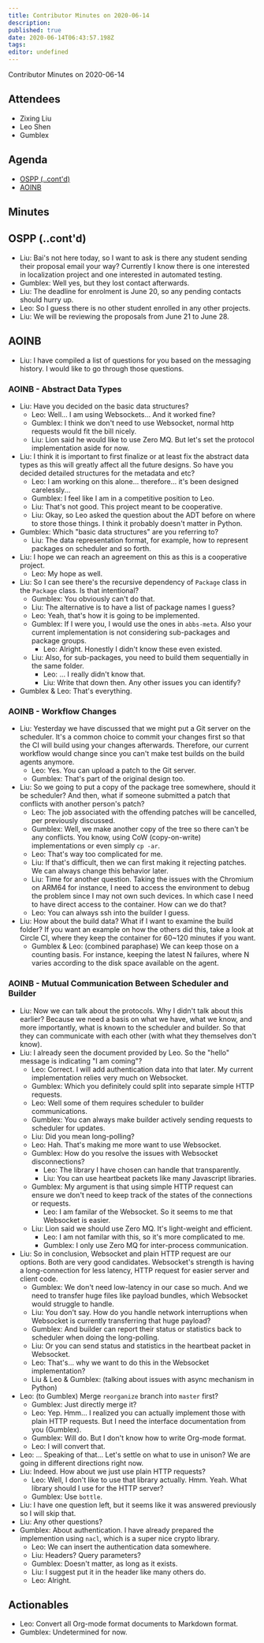 ```yaml
---
title: Contributor Minutes on 2020-06-14
description: 
published: true
date: 2020-06-14T06:43:57.198Z
tags: 
editor: undefined
---
```


Contributor Minutes on 2020-06-14

Attendees
---------
- Zixing Liu
- Leo Shen
- Gumblex

Agenda
------
- [OSPP (..cont'd)](#ospp-contd)
- [AOINB](#aoinb)

Minutes
-------

## OSPP (..cont'd)

- Liu: Bai's not here today, so I want to ask is there any student sending their proposal email your way? Currently I know there is one interested in localization project and one interested in automated testing.
- Gumblex: Well yes, but they lost contact afterwards.
- Liu: The deadline for enrolment is June 20, so any pending contacts should hurry up.
- Leo: So I guess there is no other student enrolled in any other projects.
- Liu: We will be reviewing the proposals from June 21 to June 28.

## AOINB

- Liu: I have compiled a list of questions for you based on the messaging history. I would like to go through those questions.

### AOINB - Abstract Data Types

- Liu: Have you decided on the basic data structures?
    - Leo: Well... I am using Websockets... And it worked fine?
    - Gumblex: I think we don't need to use Websocket, normal http requests would fit the bill nicely.
    - Liu: Lion said he would like to use Zero MQ. But let's set the protocol implementation aside for now.
- Liu: I think it is important to first finalize or at least fix the abstract data types as this will greatly affect all the future designs. So have you decided detailed structures for the metadata and etc?
    - Leo: I am working on this alone... therefore... it's been designed carelessly...
    - Gumblex: I feel like I am in a competitive position to Leo.
    - Liu: That's not good. This project meant to be cooperative.
    - Liu: Okay, so Leo asked the question about the ADT before on where to store those things. I think it probably doesn't matter in Python.
- Gumblex: Which "basic data structures" are you referring to?
    - Liu: The data representation format, for example, how to represent packages on scheduler and so forth.
- Liu: I hope we can reach an agreement on this as this is a cooperative project.
    - Leo: My hope as well.
- Liu: So I can see there's the recursive dependency of `Package` class in the `Package` class. Is that intentional?
    - Gumblex: You obviously can't do that.
    - Liu: The alternative is to have a list of package names I guess?
    - Leo: Yeah, that's how it is going to be implemented.
    - Gumblex: If I were you, I would use the ones in `abbs-meta`. Also your current implementation is not considering sub-packages and package groups.
        - Leo: Alright. Honestly I didn't know these even existed.
    - Liu: Also, for sub-packages, you need to build them sequentially in the same folder.
        - Leo: ... I really didn't know that.
        - Liu: Write that down then. Any other issues you can identify?
- Gumblex & Leo: That's everything.

### AOINB - Workflow Changes

- Liu: Yesterday we have discussed that we might put a Git server on the scheduler. It's a common choice to commit your changes first so that the CI will build using your changes afterwards. Therefore, our current workflow would change since you can't make test builds on the build agents anymore.
    - Leo: Yes. You can upload a patch to the Git server.
    - Gumblex: That's part of the original design too.
- Liu: So we going to put a copy of the package tree somewhere, should it be scheduler? And then, what if someone submitted a patch that conflicts with another person's patch?
    - Leo: The job associated with the offending patches will be cancelled, per previously discussed.
    - Gumblex: Well, we make another copy of the tree so there can't be any conflicts. You know, using CoW (copy-on-write) implementations or even simply `cp -ar`.
    - Leo: That's way too complicated for me.
    - Liu: If that's difficult, then we can first making it rejecting patches. We can always change this behavior later.
    - Liu: Time for another question. Taking the issues with the Chromium on ARM64 for instance, I need to access the environment to debug the problem since I may not own such devices. In which case I need to have direct access to the container. How can we do that?
    - Leo: You can always ssh into the builder I guess.
- Liu: How about the build data? What if I want to examine the build folder? If you want an example on how the others did this, take a look at Circle CI, where they keep the container for 60~120 minutes if you want.
    - Gumblex & Leo: (combined paraphase) We can keep those on a counting basis. For instance, keeping the latest N failures, where N varies according to the disk space available on the agent.

### AOINB - Mutual Communication Between Scheduler and Builder

- Liu: Now we can talk about the protocols. Why I didn't talk about this earlier? Because we need a basis on what we have, what we know, and more importantly, what is known to the scheduler and builder. So that they can communicate with each other (with what they themselves don't know).
- Liu: I already seen the document provided by Leo. So the "hello" message is indicating "I am coming"?
    - Leo: Correct. I will add authentication data into that later. My current implementation relies very much on Websocket.
    - Gumblex: Which you definitely could split into separate simple HTTP requests.
    - Leo: Well some of them requires scheduler to builder communications.
    - Gumblex: You can always make builder actively sending requests to scheduler for updates.
    - Liu: Did you mean long-polling?
    - Leo: Hah. That's making me more want to use Websocket.
    - Gumblex: How do you resolve the issues with Websocket disconnections?
        - Leo: The library I have chosen can handle that transparently.
        - Liu: You can use heartbeat packets like many Javascript libraries.
    - Gumblex: My argument is that using simple HTTP request can ensure we don't need to keep track of the states of the connections or requests.
        - Leo: I am familar of the Websocket. So it seems to me that Websocket is easier.
    - Liu: Lion said we should use Zero MQ. It's light-weight and efficient.
        - Leo: I am not familar with this, so it's more complicated to me.
        - Gumblex: I only use Zero MQ for inter-process communication.
- Liu: So in conclusion, Websocket and plain HTTP request are our options. Both are very good candidates. Websocket's strength is having a long-connection for less latency, HTTP request for easier server and client code.
    - Gumblex: We don't need low-latency in our case so much. And we need to transfer huge files like payload bundles, which Websocket would struggle to handle.
    - Liu: You don't say. How do you handle network interruptions when Websocket is currently transferring that huge payload?
    - Gumblex: And builder can report their status or statistics back to scheduler when doing the long-polling.
    - Liu: Or you can send status and statistics in the heartbeat packet in Websocket.
    - Leo: That's... why we want to do this in the Websocket implementation?
    - Liu & Leo & Gumblex: (talking about issues with async mechanism in Python)
- Leo: (to Gumblex) Merge `reorganize` branch into `master` first?
    - Gumblex: Just directly merge it?
    - Leo: Yep. Hmm... I realized you can actually implement those with plain HTTP requests. But I need the interface documentation from you (Gumblex).
    - Gumblex: Will do. But I don't know how to write Org-mode format.
    - Leo: I will convert that.
- Leo: ... Speaking of that... Let's settle on what to use in unison? We are going in different directions right now.
- Liu: Indeed. How about we just use plain HTTP requests?
    - Leo: Well, I don't like to use that library actually. Hmm. Yeah. What library should I use for the HTTP server?
    - Gumblex: Use `bottle`.
- Liu: I have one question left, but it seems like it was answered previously so I will skip that.
- Liu: Any other questions?
- Gumblex: About authentication. I have already prepared the implemention using `nacl`, which is a super nice crypto library.
    - Leo: We can insert the authentication data somewhere.
    - Liu: Headers? Query parameters?
    - Gumblex: Doesn't matter, as long as it exists.
    - Liu: I suggest put it in the header like many others do.
    - Leo: Alright.

Actionables
-----------

- Leo: Convert all Org-mode format documents to Markdown format.
- Gumblex: Undetermined for now.
